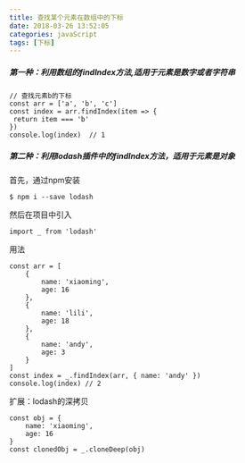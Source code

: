 ```yaml
---
title: 查找某个元素在数组中的下标
date: 2018-03-26 13:52:05
categories: javaScript
tags: [下标]
---
```

##### 第一种：利用数组的findIndex方法,适用于元素是数字或者字符串
<!--more-->

```
// 查找元素b的下标
const arr = ['a', 'b', 'c']
const index = arr.findIndex(item => {
 return item === 'b'   
})
console.log(index)  // 1
```
##### 第二种：利用lodash插件中的findIndex方法，适用于元素是对象

首先，通过npm安装

```
$ npm i --save lodash
```
然后在项目中引入

```
import _ from 'lodash'
```
用法


```
const arr = [
    {
        name: 'xiaoming',
        age: 16
    },
    {
        name: 'lili',
        age: 18
    },
    {
        name: 'andy',
        age: 3
    }
]
const index = _.findIndex(arr, { name: 'andy' })
console.log(index) // 2
```
扩展：lodash的深拷贝

```
const obj = {
    name: 'xiaoming',
    age: 16
}
const clonedObj = _.cloneDeep(obj)
```
